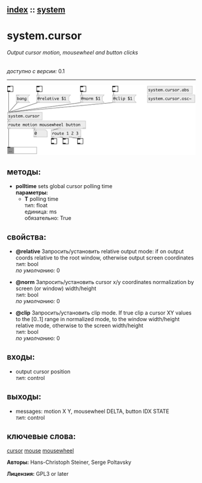 [index](index.html) :: [system](category_system.html)
---

# system.cursor

###### Output cursor motion, mousewheel and button clicks

*доступно с версии:* 0.1

---




[![example](../examples/img/system.cursor.jpg)](../examples/pd/system.cursor.pd)





## методы:

* **polltime**
sets global cursor polling time<br>
  __параметры:__
  - **T** polling time<br>
    тип: float <br>
    единица: ms <br>
    обязательно: True <br>




## свойства:

* **@relative** 
Запросить/установить relative output mode: if on output coords relative to the root window,
otherwise output screen coordinates<br>
_тип:_ bool<br>
_по умолчанию:_ 0<br>

* **@norm** 
Запросить/установить cursor x/y coordinates normalization by screen (or window) width/height<br>
_тип:_ bool<br>
_по умолчанию:_ 0<br>

* **@clip** 
Запросить/установить clip mode. If true clip a cursor XY values to the [0..1] range in normalized
mode, to the window width/height relative mode, otherwise to the screen
width/height<br>
_тип:_ bool<br>
_по умолчанию:_ 0<br>



## входы:

* output cursor position<br>
_тип:_ control



## выходы:

* messages: motion X Y, mousewheel DELTA, button IDX STATE<br>
_тип:_ control



## ключевые слова:

[cursor](keywords/cursor.html)
[mouse](keywords/mouse.html)
[mousewheel](keywords/mousewheel.html)






**Авторы:** Hans-Christoph Steiner, Serge Poltavsky




**Лицензия:** GPL3 or later






